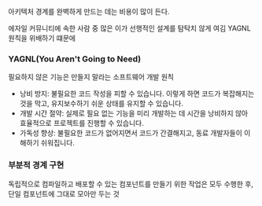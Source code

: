 아키텍처 경계를 완벽하게 만드는 데는 비용이 많이 든다.

에자일 커뮤니티에 속한 사람 중 많은 이가 선행적인 설계를 탐탁치 않게 여김 YAGNL원칙을 위배하기 떄문에

### YAGNL(You Aren't Going to Need)
필요하지 않은 기능은 만들지 말라는 소프트웨어 개발 원칙
- 낭비 방지: 불필요한 코드 작성을 피할 수 있습니다. 이렇게 하면 코드가 복잡해지는 것을 막고, 유지보수하기 쉬운 상태를 유지할 수 있습니다.
- 개발 시간 절약: 실제로 필요 없는 기능을 미리 개발하는 데 시간을 낭비하지 않아 효율적으로 프로젝트를 진행할 수 있습니다.
- 가독성 향상: 불필요한 코드가 없어지면서 코드가 간결해지고, 동료 개발자들이 이해하기 쉬워집니다.

### 부분적 경계 구현
독립적으로 컴파일하고 배포할 수 있는 컴포넌트를 만들기 위한 작업은 모두 수행한 후, 단일 컴포넌트에 그대로 모아만 두는 것
